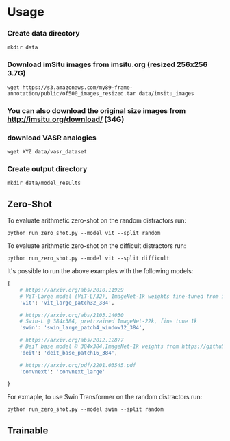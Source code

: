 # Usage
### Create data directory
```commandline
mkdir data
```
### Download imSitu images from imsitu.org (resized 256x256 3.7G)
```commandline
wget https://s3.amazonaws.com/my89-frame-annotation/public/of500_images_resized.tar data/imsitu_images
```
### You can also download the original size images from http://imsitu.org/download/ (34G)
### download VASR analogies
```commandline
wget XYZ data/vasr_dataset
```
### Create output directory
```commandline
mkdir data/model_results
```

## Zero-Shot
To evaluate arithmetic zero-shot on the random distractors run:
```
python run_zero_shot.py --model vit --split random  
```
To evaluate arithmetic zero-shot on the difficult distractors run:
```
python run_zero_shot.py --model vit --split difficult  
```
It's possible to run  the above examples with the following models:

```python
{
    # https://arxiv.org/abs/2010.11929
    # ViT-Large model (ViT-L/32), ImageNet-1k weights fine-tuned from in21k @ 384x384
    'vit': 'vit_large_patch32_384',

    # https://arxiv.org/abs/2103.14030
    # Swin-L @ 384x384, pretrzained ImageNet-22k, fine tune 1k
    'swin': 'swin_large_patch4_window12_384',

    # https://arxiv.org/abs/2012.12877
    # DeiT base model @ 384x384,ImageNet-1k weights from https://github.com/facebookresearch/deit.
    'deit': 'deit_base_patch16_384',

    # https://arxiv.org/pdf/2201.03545.pdf
    'convnext': 'convnext_large'

}

```
For exmaple, to use Swin Transformer on the random distractors run:
```
python run_zero_shot.py --model swin --split random  

```

## Trainable


